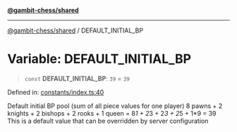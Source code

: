 [**@gambit-chess/shared**](../README.md)

***

[@gambit-chess/shared](../globals.md) / DEFAULT\_INITIAL\_BP

# Variable: DEFAULT\_INITIAL\_BP

> `const` **DEFAULT\_INITIAL\_BP**: `39` = `39`

Defined in: [constants/index.ts:40](https://github.com/cango91/gambit-chess/blob/d79bd73a9b1359341cbe89b368f1eb5b66a60564/shared/src/constants/index.ts#L40)

Default initial BP pool (sum of all piece values for one player)
8 pawns + 2 knights + 2 bishops + 2 rooks + 1 queen = 8*1 + 2*3 + 2*3 + 2*5 + 1*9 = 39
This is a default value that can be overridden by server configuration
